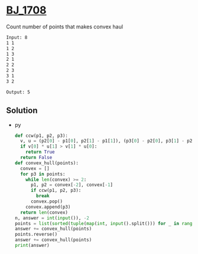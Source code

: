 # [BJ_1708](https://acmicpc.net/problem/1708)

Count number of points that makes convex haul

```txt
Input: 8
1 1
1 2
1 3
2 1
2 2
2 3
3 1
3 2

Output: 5
```

## Solution

* py

  ```py
  def ccw(p1, p2, p3):
    v, u = (p2[0] - p1[0], p2[1] - p1[1]), (p3[0] - p2[0], p3[1] - p2[1])
    if v[0] * u[1] > v[1] * u[0]:
      return True
    return False
  def convex_hull(points):
    convex = []
    for p3 in points:
      while len(convex) >= 2:
        p1, p2 = convex[-2], convex[-1]
        if ccw(p1, p2, p3):
          break
        convex.pop()
      convex.append(p3)
    return len(convex)
  n, answer = int(input()), -2
  points = list(sorted(tuple(map(int, input().split())) for _ in range(n)))
  answer += convex_hull(points)
  points.reverse()
  answer += convex_hull(points)
  print(answer)
  ```
